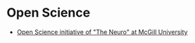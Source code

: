 # Open Science

- [Open Science initiative of "The Neuro" at McGill University](https://www.mcgill.ca/neuro/open-science)
